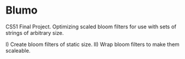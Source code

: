 # Blumo

CS51 Final Project. Optimizing scaled bloom filters for use with sets of strings of arbitrary size. 

I) Create bloom filters of static size. 
II) Wrap bloom filters to make them scaleable. 


